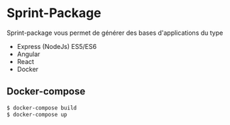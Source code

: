 # Sprint-Package

Sprint-package vous permet de générer des bases d'applications du type
  - Express (NodeJs) ES5/ES6
  - Angular
  - React
  - Docker

## Docker-compose

```sh
$ docker-compose build
$ docker-compose up
```
